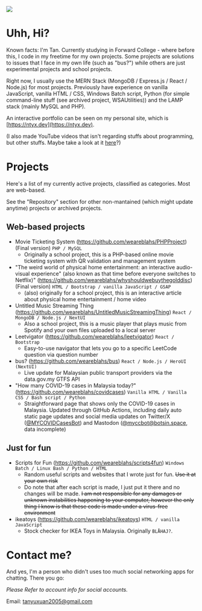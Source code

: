 ![](https://github-profile-summary-cards.vercel.app/api/cards/profile-details?username=weareblahs&theme=monokai)

# Uhh, Hi?
Known facts: I'm Tan. Currently studying in Forward College - where before this, I code in my freetime for my own projects. Some projects are solutions to issues that I face in my own life (such as "bus?") while others are just experimental projects and school projects.

Right now, I usually use the MERN Stack (MongoDB / Express.js / React / Node.js) for most projects. Previously have experience on vanilla JavaScript, vanilla HTML / CSS, Windows Batch script, Python (for simple command-line stuff (see archived project, WSAUtilities)) and the LAMP stack (mainly MySQL and PHP).

An interactive portfolio can be seen on my personal site, which is [https://ntyx.dev](https://ntyx.dev).

(I also made YouTube videos that isn't regarding stuffs about programming, but other stuffs. Maybe take a look at it [here](https://www.youtube.com/c/OogaChakaOogaOoga)?)  

# Projects
Here's a list of my currently active projects, classified as categories. Most are web-based.

See the "Repository" section for other non-mantained (which might update anytime) projects or archived projects.
## Web-based projects
 - Movie Ticketing System (https://github.com/weareblahs/PHPProject) (Final version) `PHP / MySQL`
   - Originally a school project, this is a PHP-based online movie ticketing system with QR validation and management system
 - "The weird world of physical home entertainment: an interactive audio-visual experience" (also known as that time before everyone switches to Netflix)" (https://github.com/weareblahs/whyshouldwebuythegolddisc) (Final version) `HTML / Bootstrap / vanilla JavaScript / GSAP`
   - (also) originally for a school project, this is an interactive article about physical home entertainment / home video
 - Untitled Music Streaming Thing (https://github.com/weareblahs/UntitledMusicStreamingThing) `React / MongoDB / Node.js / NextUI`
   - Also a school project, this is a music player that plays music from Spotify and your own files uploaded to a local server
 - Leetvigator (https://github.com/weareblahs/leetvigator) `React / Bootstrap`
   - Easy-to-use navigator that lets you go to a specific LeetCode question via question number
 - bus? (https://github.com/weareblahs/bus) `React / Node.js / HeroUI (NextUI)`
   - Live update for Malaysian public transport providers via the data.gov.my GTFS API
 - "How many COVID-19 cases in Malaysia today?" (https://github.com/weareblahs/covidcases) `Vanilla HTML / Vanilla CSS / Bash script / Python`
   - Straightforward page that shows only the COVID-19 cases in Malaysia. Updated through GitHub Actions, including daily auto static page updates and social media updates on Twitter/X ([@MYCOVIDCasesBot](https://twitter.com/MYCOVIDCasesBot)) and Mastodon ([@myccbot@botsin.space](https://botsin.space/@myccbot), data incomplete)

## Just for fun
 - Scripts for Fun (https://github.com/weareblahs/scripts4fun) `Windows Batch / Linux Bash / Python / HTML`
   - Random useful scripts and websites that I wrote just for fun. ~~Use it at your own risk~~
   - Do note that after each script is made, I just put it there and no changes will be made. ~~I am not responsible for any damages or unknown instabilities happening to your computer, however the only thing I know is that these code is made under a virus-free environment~~
 - ikeatoys (https://github.com/weareblahs/ikeatoys) `HTML / vanilla JavaScript`
   - Stock checker for IKEA Toys in Malaysia. Originally ``BLÅHAJ?``.

# Contact me?
And yes, I'm a person who didn't uses too much social networking apps for chatting. There you go:  

_Please Refer to account info for social accounts._

Email: tanyuxuan2005@gmail.com
